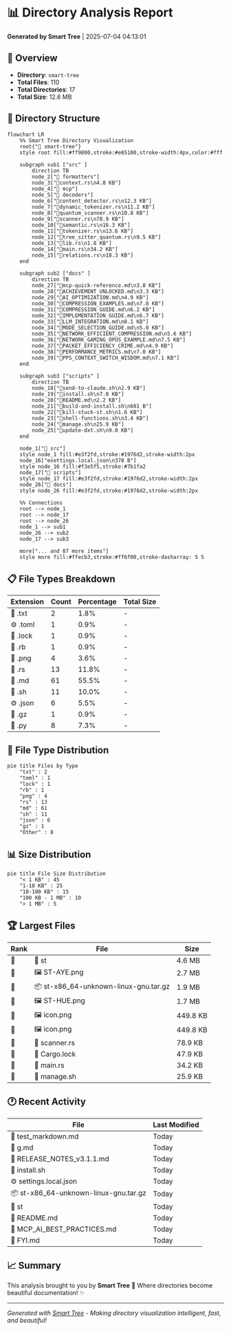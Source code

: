 # 📊 Directory Analysis Report

**Generated by Smart Tree** | 2025-07-04 04:13:01

## 📁 Overview

- **Directory**: `smart-tree`
- **Total Files**: 110
- **Total Directories**: 17
- **Total Size**: 12.6 MB

## 🌳 Directory Structure

```mermaid
flowchart LR
    %% Smart Tree Directory Visualization
    root{"📁 smart-tree"}
    style root fill:#ff9800,stroke:#e65100,stroke-width:4px,color:#fff

    subgraph sub1 ["src" ]
        direction TB
        node_2["📁 formatters"]
        node_3["🦀context.rs\n4.8 KB"]
        node_4["📁 mcp"]
        node_5["📁 decoders"]
        node_6["🦀content_detector.rs\n12.3 KB"]
        node_7["🦀dynamic_tokenizer.rs\n11.2 KB"]
        node_8["🦀quantum_scanner.rs\n10.8 KB"]
        node_9["🦀scanner.rs\n78.9 KB"]
        node_10["🦀semantic.rs\n16.3 KB"]
        node_11["🦀tokenizer.rs\n13.6 KB"]
        node_12["🦀tree_sitter_quantum.rs\n9.5 KB"]
        node_13["🦀lib.rs\n1.8 KB"]
        node_14["🦀main.rs\n34.2 KB"]
        node_15["🦀relations.rs\n18.3 KB"]
    end

    subgraph sub2 ["docs" ]
        direction TB
        node_27["📝mcp-quick-reference.md\n3.8 KB"]
        node_28["📝ACHIEVEMENT_UNLOCKED.md\n3.3 KB"]
        node_29["📝AI_OPTIMIZATION.md\n4.9 KB"]
        node_30["📝COMPRESSION_EXAMPLES.md\n7.8 KB"]
        node_31["📝COMPRESSION_GUIDE.md\n6.2 KB"]
        node_32["📝IMPLEMENTATION_GUIDE.md\n6.7 KB"]
        node_33["📝LLM_INTEGRATION.md\n8.1 KB"]
        node_34["📝MODE_SELECTION_GUIDE.md\n5.0 KB"]
        node_35["📝NETWORK_EFFICIENT_COMPRESSION.md\n5.6 KB"]
        node_36["📝NETWORK_GAMING_OPUS_EXAMPLE.md\n7.5 KB"]
        node_37["📝PACKET_EFFICIENCY_CRIME.md\n4.9 KB"]
        node_38["📝PERFORMANCE_METRICS.md\n7.0 KB"]
        node_39["📝PPS_CONTEXT_SWITCH_WISDOM.md\n7.1 KB"]
    end

    subgraph sub3 ["scripts" ]
        direction TB
        node_18["📄send-to-claude.sh\n2.9 KB"]
        node_19["📄install.sh\n7.0 KB"]
        node_20["📝README.md\n2.2 KB"]
        node_21["📄build-and-install.sh\n601 B"]
        node_22["📄kill-stuck-st.sh\n1.6 KB"]
        node_23["📄shell-functions.sh\n3.4 KB"]
        node_24["📄manage.sh\n25.9 KB"]
        node_25["📄update-dxt.sh\n9.0 KB"]
    end

    node_1["📁 src"]
    style node_1 fill:#e3f2fd,stroke:#1976d2,stroke-width:2px
    node_16["⚙️settings.local.json\n378 B"]
    style node_16 fill:#f3e5f5,stroke:#7b1fa2
    node_17["📁 scripts"]
    style node_17 fill:#e3f2fd,stroke:#1976d2,stroke-width:2px
    node_26["📁 docs"]
    style node_26 fill:#e3f2fd,stroke:#1976d2,stroke-width:2px

    %% Connections
    root --> node_1
    root --> node_17
    root --> node_26
    node_1 --> sub1
    node_26 --> sub2
    node_17 --> sub3

    more["... and 87 more items"]
    style more fill:#ffecb3,stroke:#ff6f00,stroke-dasharray: 5 5
```

## 📋 File Types Breakdown

| Extension | Count | Percentage | Total Size |
|-----------|-------|------------|------------|
| 📄 .txt | 2 | 1.8% | - |
| ⚙️ .toml | 1 | 0.9% | - |
| 📄 .lock | 1 | 0.9% | - |
| 📄 .rb | 1 | 0.9% | - |
| 📄 .png | 4 | 3.6% | - |
| 🦀 .rs | 13 | 11.8% | - |
| 📝 .md | 61 | 55.5% | - |
| 📄 .sh | 11 | 10.0% | - |
| ⚙️ .json | 6 | 5.5% | - |
| 📄 .gz | 1 | 0.9% | - |
| 🐍 .py | 8 | 7.3% | - |

## 🍰 File Type Distribution

```mermaid
pie title Files by Type
    "txt" : 2
    "toml" : 1
    "lock" : 1
    "rb" : 1
    "png" : 4
    "rs" : 13
    "md" : 61
    "sh" : 11
    "json" : 6
    "gz" : 1
    "Other" : 8
```

## 📊 Size Distribution

```mermaid
pie title File Size Distribution
    "< 1 KB" : 45
    "1-10 KB" : 25
    "10-100 KB" : 15
    "100 KB - 1 MB" : 10
    "> 1 MB" : 5
```

## 🏆 Largest Files

| Rank | File | Size |
|------|------|------|
| 🥇 | 📄 st | 4.6 MB |
| 🥈 | 🖼️ ST-AYE.png | 2.7 MB |
| 🥉 | 📦 st-x86_64-unknown-linux-gnu.tar.gz | 1.9 MB |
| 📄 | 🖼️ ST-HUE.png | 1.7 MB |
| 📄 | 🖼️ icon.png | 449.8 KB |
| 📄 | 🖼️ icon.png | 449.8 KB |
| 📄 | 🦀 scanner.rs | 78.9 KB |
| 📄 | 📄 Cargo.lock | 47.9 KB |
| 📄 | 🦀 main.rs | 34.2 KB |
| 📄 | 📄 manage.sh | 25.9 KB |

## 🕐 Recent Activity

| File | Last Modified |
|------|---------------|
| 📝 test_markdown.md | Today |
| 📝 g.md | Today |
| 📝 RELEASE_NOTES_v3.1.1.md | Today |
| 📄 install.sh | Today |
| ⚙️ settings.local.json | Today |
| 📦 st-x86_64-unknown-linux-gnu.tar.gz | Today |
| 📄 st | Today |
| 📝 README.md | Today |
| 📝 MCP_AI_BEST_PRACTICES.md | Today |
| 📝 FYI.md | Today |

## 📈 Summary

This analysis brought to you by **Smart Tree** 🌳
Where directories become beautiful documentation! ✨

---

*Generated with [Smart Tree](https://github.com/8b-is/smart-tree) - Making directory visualization intelligent, fast, and beautiful!*
